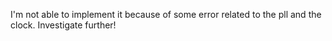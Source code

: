 I'm not able to implement it because of some error related to the pll and the clock. Investigate further!